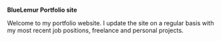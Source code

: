 **BlueLemur Portfolio site**

Welcome to my portfolio website. I update the site on a regular basis with my most recent job positions, freelance and personal projects.
